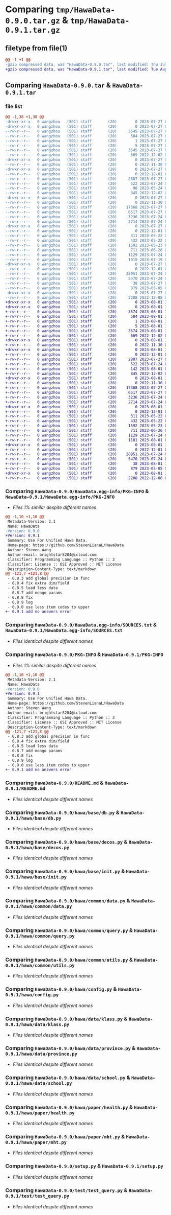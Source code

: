 # Comparing `tmp/HawaData-0.9.0.tar.gz` & `tmp/HawaData-0.9.1.tar.gz`

## filetype from file(1)

```diff
@@ -1 +1 @@
-gzip compressed data, was "HawaData-0.9.0.tar", last modified: Thu Jul 27 05:28:38 2023, max compression
+gzip compressed data, was "HawaData-0.9.1.tar", last modified: Tue Aug  1 10:00:18 2023, max compression
```

## Comparing `HawaData-0.9.0.tar` & `HawaData-0.9.1.tar`

### file list

```diff
@@ -1,38 +1,38 @@
-drwxr-xr-x   0 wangzhou   (501) staff       (20)        0 2023-07-27 05:28:38.483112 HawaData-0.9.0/
-drwxr-xr-x   0 wangzhou   (501) staff       (20)        0 2023-07-27 05:28:38.473611 HawaData-0.9.0/HawaData.egg-info/
--rw-r--r--   0 wangzhou   (501) staff       (20)     3545 2023-07-27 05:28:38.000000 HawaData-0.9.0/HawaData.egg-info/PKG-INFO
--rw-r--r--   0 wangzhou   (501) staff       (20)      584 2023-07-27 05:28:38.000000 HawaData-0.9.0/HawaData.egg-info/SOURCES.txt
--rw-r--r--   0 wangzhou   (501) staff       (20)        1 2023-07-27 05:28:38.000000 HawaData-0.9.0/HawaData.egg-info/dependency_links.txt
--rw-r--r--   0 wangzhou   (501) staff       (20)        5 2023-07-27 05:28:38.000000 HawaData-0.9.0/HawaData.egg-info/top_level.txt
--rw-r--r--   0 wangzhou   (501) staff       (20)     3545 2023-07-27 05:28:38.482816 HawaData-0.9.0/PKG-INFO
--rw-r--r--   0 wangzhou   (501) staff       (20)      669 2022-12-02 07:10:45.000000 HawaData-0.9.0/README.md
-drwxr-xr-x   0 wangzhou   (501) staff       (20)        0 2023-07-27 05:28:38.474063 HawaData-0.9.0/hawa/
--rw-r--r--   0 wangzhou   (501) staff       (20)        0 2022-11-30 09:39:05.000000 HawaData-0.9.0/hawa/__init__.py
-drwxr-xr-x   0 wangzhou   (501) staff       (20)        0 2023-07-27 05:28:38.475861 HawaData-0.9.0/hawa/base/
--rw-r--r--   0 wangzhou   (501) staff       (20)        0 2022-12-01 05:35:03.000000 HawaData-0.9.0/hawa/base/__init__.py
--rw-r--r--   0 wangzhou   (501) staff       (20)     2807 2023-07-27 02:46:27.000000 HawaData-0.9.0/hawa/base/db.py
--rw-r--r--   0 wangzhou   (501) staff       (20)      522 2023-07-24 09:22:05.000000 HawaData-0.9.0/hawa/base/decos.py
--rw-r--r--   0 wangzhou   (501) staff       (20)       98 2023-05-24 07:06:51.000000 HawaData-0.9.0/hawa/base/errors.py
--rw-r--r--   0 wangzhou   (501) staff       (20)      845 2022-12-02 03:09:07.000000 HawaData-0.9.0/hawa/base/init.py
-drwxr-xr-x   0 wangzhou   (501) staff       (20)        0 2023-07-27 05:28:38.477123 HawaData-0.9.0/hawa/common/
--rw-r--r--   0 wangzhou   (501) staff       (20)        0 2022-11-30 09:40:41.000000 HawaData-0.9.0/hawa/common/__init__.py
--rw-r--r--   0 wangzhou   (501) staff       (20)    17368 2023-07-27 05:22:54.000000 HawaData-0.9.0/hawa/common/data.py
--rw-r--r--   0 wangzhou   (501) staff       (20)     6517 2023-07-27 05:22:54.000000 HawaData-0.9.0/hawa/common/query.py
--rw-r--r--   0 wangzhou   (501) staff       (20)     3236 2023-07-24 04:28:13.000000 HawaData-0.9.0/hawa/common/utils.py
--rw-r--r--   0 wangzhou   (501) staff       (20)     2714 2023-07-24 04:07:20.000000 HawaData-0.9.0/hawa/config.py
-drwxr-xr-x   0 wangzhou   (501) staff       (20)        0 2023-07-27 05:28:38.480781 HawaData-0.9.0/hawa/data/
--rw-r--r--   0 wangzhou   (501) staff       (20)        0 2022-12-01 08:59:59.000000 HawaData-0.9.0/hawa/data/__init__.py
--rw-r--r--   0 wangzhou   (501) staff       (20)      311 2023-05-22 06:36:14.000000 HawaData-0.9.0/hawa/data/city.py
--rw-r--r--   0 wangzhou   (501) staff       (20)      432 2023-05-22 06:36:14.000000 HawaData-0.9.0/hawa/data/district.py
--rw-r--r--   0 wangzhou   (501) staff       (20)     1592 2023-05-23 08:41:21.000000 HawaData-0.9.0/hawa/data/klass.py
--rw-r--r--   0 wangzhou   (501) staff       (20)      711 2023-06-26 06:27:54.000000 HawaData-0.9.0/hawa/data/province.py
--rw-r--r--   0 wangzhou   (501) staff       (20)     1129 2023-07-24 04:28:13.000000 HawaData-0.9.0/hawa/data/school.py
--rw-r--r--   0 wangzhou   (501) staff       (20)     1015 2023-07-19 03:28:20.000000 HawaData-0.9.0/hawa/data/student.py
-drwxr-xr-x   0 wangzhou   (501) staff       (20)        0 2023-07-27 05:28:38.481947 HawaData-0.9.0/hawa/paper/
--rw-r--r--   0 wangzhou   (501) staff       (20)        0 2022-12-01 09:27:31.000000 HawaData-0.9.0/hawa/paper/__init__.py
--rw-r--r--   0 wangzhou   (501) staff       (20)    28951 2023-07-24 04:31:22.000000 HawaData-0.9.0/hawa/paper/health.py
--rw-r--r--   0 wangzhou   (501) staff       (20)     5470 2023-07-24 04:31:22.000000 HawaData-0.9.0/hawa/paper/mht.py
--rw-r--r--   0 wangzhou   (501) staff       (20)       38 2023-07-27 05:28:38.483192 HawaData-0.9.0/setup.cfg
--rw-r--r--   0 wangzhou   (501) staff       (20)      879 2023-05-05 08:13:11.000000 HawaData-0.9.0/setup.py
-drwxr-xr-x   0 wangzhou   (501) staff       (20)        0 2023-07-27 05:28:38.482191 HawaData-0.9.0/test/
--rw-r--r--   0 wangzhou   (501) staff       (20)     2208 2022-12-08 07:17:34.000000 HawaData-0.9.0/test/test_query.py
+drwxr-xr-x   0 wangzhou   (501) staff       (20)        0 2023-08-01 10:00:18.574087 HawaData-0.9.1/
+drwxr-xr-x   0 wangzhou   (501) staff       (20)        0 2023-08-01 10:00:18.561226 HawaData-0.9.1/HawaData.egg-info/
+-rw-r--r--   0 wangzhou   (501) staff       (20)     3574 2023-08-01 10:00:18.000000 HawaData-0.9.1/HawaData.egg-info/PKG-INFO
+-rw-r--r--   0 wangzhou   (501) staff       (20)      584 2023-08-01 10:00:18.000000 HawaData-0.9.1/HawaData.egg-info/SOURCES.txt
+-rw-r--r--   0 wangzhou   (501) staff       (20)        1 2023-08-01 10:00:18.000000 HawaData-0.9.1/HawaData.egg-info/dependency_links.txt
+-rw-r--r--   0 wangzhou   (501) staff       (20)        5 2023-08-01 10:00:18.000000 HawaData-0.9.1/HawaData.egg-info/top_level.txt
+-rw-r--r--   0 wangzhou   (501) staff       (20)     3574 2023-08-01 10:00:18.573695 HawaData-0.9.1/PKG-INFO
+-rw-r--r--   0 wangzhou   (501) staff       (20)      669 2022-12-02 07:10:45.000000 HawaData-0.9.1/README.md
+drwxr-xr-x   0 wangzhou   (501) staff       (20)        0 2023-08-01 10:00:18.562056 HawaData-0.9.1/hawa/
+-rw-r--r--   0 wangzhou   (501) staff       (20)        0 2022-11-30 09:39:05.000000 HawaData-0.9.1/hawa/__init__.py
+drwxr-xr-x   0 wangzhou   (501) staff       (20)        0 2023-08-01 10:00:18.564733 HawaData-0.9.1/hawa/base/
+-rw-r--r--   0 wangzhou   (501) staff       (20)        0 2022-12-01 05:35:03.000000 HawaData-0.9.1/hawa/base/__init__.py
+-rw-r--r--   0 wangzhou   (501) staff       (20)     2807 2023-07-27 02:46:27.000000 HawaData-0.9.1/hawa/base/db.py
+-rw-r--r--   0 wangzhou   (501) staff       (20)      522 2023-07-24 09:22:05.000000 HawaData-0.9.1/hawa/base/decos.py
+-rw-r--r--   0 wangzhou   (501) staff       (20)      142 2023-08-01 09:59:51.000000 HawaData-0.9.1/hawa/base/errors.py
+-rw-r--r--   0 wangzhou   (501) staff       (20)      845 2022-12-02 03:09:07.000000 HawaData-0.9.1/hawa/base/init.py
+drwxr-xr-x   0 wangzhou   (501) staff       (20)        0 2023-08-01 10:00:18.567000 HawaData-0.9.1/hawa/common/
+-rw-r--r--   0 wangzhou   (501) staff       (20)        0 2022-11-30 09:40:41.000000 HawaData-0.9.1/hawa/common/__init__.py
+-rw-r--r--   0 wangzhou   (501) staff       (20)    17368 2023-07-27 05:22:54.000000 HawaData-0.9.1/hawa/common/data.py
+-rw-r--r--   0 wangzhou   (501) staff       (20)     6517 2023-07-27 05:22:54.000000 HawaData-0.9.1/hawa/common/query.py
+-rw-r--r--   0 wangzhou   (501) staff       (20)     3236 2023-07-24 04:28:13.000000 HawaData-0.9.1/hawa/common/utils.py
+-rw-r--r--   0 wangzhou   (501) staff       (20)     2714 2023-07-24 04:07:20.000000 HawaData-0.9.1/hawa/config.py
+drwxr-xr-x   0 wangzhou   (501) staff       (20)        0 2023-08-01 10:00:18.570848 HawaData-0.9.1/hawa/data/
+-rw-r--r--   0 wangzhou   (501) staff       (20)        0 2022-12-01 08:59:59.000000 HawaData-0.9.1/hawa/data/__init__.py
+-rw-r--r--   0 wangzhou   (501) staff       (20)      311 2023-05-22 06:36:14.000000 HawaData-0.9.1/hawa/data/city.py
+-rw-r--r--   0 wangzhou   (501) staff       (20)      432 2023-05-22 06:36:14.000000 HawaData-0.9.1/hawa/data/district.py
+-rw-r--r--   0 wangzhou   (501) staff       (20)     1592 2023-05-23 08:41:21.000000 HawaData-0.9.1/hawa/data/klass.py
+-rw-r--r--   0 wangzhou   (501) staff       (20)      711 2023-06-26 06:27:54.000000 HawaData-0.9.1/hawa/data/province.py
+-rw-r--r--   0 wangzhou   (501) staff       (20)     1129 2023-07-24 04:28:13.000000 HawaData-0.9.1/hawa/data/school.py
+-rw-r--r--   0 wangzhou   (501) staff       (20)     1181 2023-08-01 09:59:51.000000 HawaData-0.9.1/hawa/data/student.py
+drwxr-xr-x   0 wangzhou   (501) staff       (20)        0 2023-08-01 10:00:18.572335 HawaData-0.9.1/hawa/paper/
+-rw-r--r--   0 wangzhou   (501) staff       (20)        0 2022-12-01 09:27:31.000000 HawaData-0.9.1/hawa/paper/__init__.py
+-rw-r--r--   0 wangzhou   (501) staff       (20)    28951 2023-07-24 04:31:22.000000 HawaData-0.9.1/hawa/paper/health.py
+-rw-r--r--   0 wangzhou   (501) staff       (20)     5470 2023-07-24 04:31:22.000000 HawaData-0.9.1/hawa/paper/mht.py
+-rw-r--r--   0 wangzhou   (501) staff       (20)       38 2023-08-01 10:00:18.574178 HawaData-0.9.1/setup.cfg
+-rw-r--r--   0 wangzhou   (501) staff       (20)      879 2023-05-05 08:13:11.000000 HawaData-0.9.1/setup.py
+drwxr-xr-x   0 wangzhou   (501) staff       (20)        0 2023-08-01 10:00:18.572980 HawaData-0.9.1/test/
+-rw-r--r--   0 wangzhou   (501) staff       (20)     2208 2022-12-08 07:17:34.000000 HawaData-0.9.1/test/test_query.py
```

### Comparing `HawaData-0.9.0/HawaData.egg-info/PKG-INFO` & `HawaData-0.9.1/HawaData.egg-info/PKG-INFO`

 * *Files 1% similar despite different names*

```diff
@@ -1,10 +1,10 @@
 Metadata-Version: 2.1
 Name: HawaData
-Version: 0.9.0
+Version: 0.9.1
 Summary: Use For Unified Hawa Data.
 Home-page: https://github.com/StevenLianaL/HawaData
 Author: Steven Wang
 Author-email: brightstar8284@icloud.com
 Classifier: Programming Language :: Python :: 3
 Classifier: License :: OSI Approved :: MIT License
 Description-Content-Type: text/markdown
@@ -121,7 +121,8 @@
 - 0.8.3 add global precision in func
 - 0.8.4 fix extra dim/field
 - 0.8.5 load less data
 - 0.8.7 add mongo params
 - 0.8.8 fix
 - 0.8.9 log
 - 0.9.0 use less item codes to upper
+- 0.9.1 add no answers error
```

### Comparing `HawaData-0.9.0/HawaData.egg-info/SOURCES.txt` & `HawaData-0.9.1/HawaData.egg-info/SOURCES.txt`

 * *Files identical despite different names*

### Comparing `HawaData-0.9.0/PKG-INFO` & `HawaData-0.9.1/PKG-INFO`

 * *Files 1% similar despite different names*

```diff
@@ -1,10 +1,10 @@
 Metadata-Version: 2.1
 Name: HawaData
-Version: 0.9.0
+Version: 0.9.1
 Summary: Use For Unified Hawa Data.
 Home-page: https://github.com/StevenLianaL/HawaData
 Author: Steven Wang
 Author-email: brightstar8284@icloud.com
 Classifier: Programming Language :: Python :: 3
 Classifier: License :: OSI Approved :: MIT License
 Description-Content-Type: text/markdown
@@ -121,7 +121,8 @@
 - 0.8.3 add global precision in func
 - 0.8.4 fix extra dim/field
 - 0.8.5 load less data
 - 0.8.7 add mongo params
 - 0.8.8 fix
 - 0.8.9 log
 - 0.9.0 use less item codes to upper
+- 0.9.1 add no answers error
```

### Comparing `HawaData-0.9.0/README.md` & `HawaData-0.9.1/README.md`

 * *Files identical despite different names*

### Comparing `HawaData-0.9.0/hawa/base/db.py` & `HawaData-0.9.1/hawa/base/db.py`

 * *Files identical despite different names*

### Comparing `HawaData-0.9.0/hawa/base/decos.py` & `HawaData-0.9.1/hawa/base/decos.py`

 * *Files identical despite different names*

### Comparing `HawaData-0.9.0/hawa/base/init.py` & `HawaData-0.9.1/hawa/base/init.py`

 * *Files identical despite different names*

### Comparing `HawaData-0.9.0/hawa/common/data.py` & `HawaData-0.9.1/hawa/common/data.py`

 * *Files identical despite different names*

### Comparing `HawaData-0.9.0/hawa/common/query.py` & `HawaData-0.9.1/hawa/common/query.py`

 * *Files identical despite different names*

### Comparing `HawaData-0.9.0/hawa/common/utils.py` & `HawaData-0.9.1/hawa/common/utils.py`

 * *Files identical despite different names*

### Comparing `HawaData-0.9.0/hawa/config.py` & `HawaData-0.9.1/hawa/config.py`

 * *Files identical despite different names*

### Comparing `HawaData-0.9.0/hawa/data/klass.py` & `HawaData-0.9.1/hawa/data/klass.py`

 * *Files identical despite different names*

### Comparing `HawaData-0.9.0/hawa/data/province.py` & `HawaData-0.9.1/hawa/data/province.py`

 * *Files identical despite different names*

### Comparing `HawaData-0.9.0/hawa/data/school.py` & `HawaData-0.9.1/hawa/data/school.py`

 * *Files identical despite different names*

### Comparing `HawaData-0.9.0/hawa/paper/health.py` & `HawaData-0.9.1/hawa/paper/health.py`

 * *Files identical despite different names*

### Comparing `HawaData-0.9.0/hawa/paper/mht.py` & `HawaData-0.9.1/hawa/paper/mht.py`

 * *Files identical despite different names*

### Comparing `HawaData-0.9.0/setup.py` & `HawaData-0.9.1/setup.py`

 * *Files identical despite different names*

### Comparing `HawaData-0.9.0/test/test_query.py` & `HawaData-0.9.1/test/test_query.py`

 * *Files identical despite different names*

